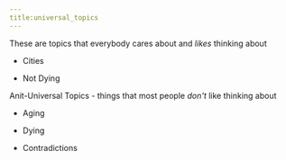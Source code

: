 ```yaml
---
title:universal_topics
---
```

These are topics that everybody cares about and *likes* thinking about

- Cities

- Not Dying

Anit-Universal Topics - things that most people *don't* like thinking about

- Aging

- Dying

- Contradictions